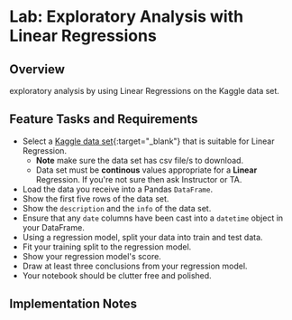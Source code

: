 # Lab: Exploratory Analysis with Linear Regressions

## Overview

exploratory analysis by using Linear Regressions on the Kaggle data set.

## Feature Tasks and Requirements

- Select a [Kaggle data set](https://www.kaggle.com/datasets?search=linear+regression){:target="_blank"} that is suitable for Linear Regression.
  - **Note** make sure the data set has csv file/s to download.
  - Data set must be **continous** values appropriate for a **Linear** Regression. If you're not sure then ask Instructor or TA.
- Load the data you receive into a Pandas `DataFrame`.
- Show the first five rows of the data set.
- Show the `description` and the `info` of the data set.
- Ensure that any `date` columns have been cast into a `datetime` object in your DataFrame.
- Using a regression model, split your data into train and test data.
- Fit your training split to the regression model.
- Show your regression model's score.
- Draw at least three conclusions from your regression model.
- Your notebook should be clutter free and polished.

## Implementation Notes

